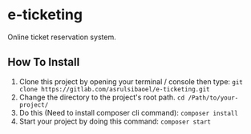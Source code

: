 # e-ticketing

Online ticket reservation system.  

## How To Install  
1. Clone this project by opening your terminal / console then type: `git clone https://gitlab.com/asrulsibaoel/e-ticketing.git`  
2. Change the directory to the project's root path. `cd /Path/to/your-project/`  
3. Do this (Need to install composer cli command): `composer install`  
4. Start your project by doing this command: `composer start`  

